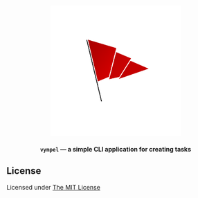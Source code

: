 <div align="center">
    <img src="/imgs/vympel.png" width="300" height="300">
    <h4><strong><code>vympel</code></strong> — a simple CLI application for creating tasks</h4>
</div>


## License
Licensed under [The MIT License](https://opensource.org/license/mit/)

